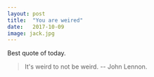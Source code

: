 ```yaml
---
layout: post
title:  "You are weired"
date:   2017-10-09
image: jack.jpg
---
```


Best quote of today.
> It's weird to not be weird. -- John Lennon.
